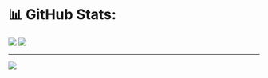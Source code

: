 # 📊 GitHub Stats:
![](https://nirzak-streak-stats.vercel.app/?user=yogaprastyoo&theme=github_dark_dimmed&hide_border=false)
![](https://github-readme-stats.vercel.app/api/top-langs/?username=yogaprastyoo&theme=github_dark_dimmed&hide_border=false&include_all_commits=true&count_private=true&layout=compact)

---
[![](https://visitcount.itsvg.in/api?id=yogaprastyoo&icon=0&color=0)](https://visitcount.itsvg.in)

<!-- Proudly created with GPRM ( https://gprm.itsvg.in ) -->
